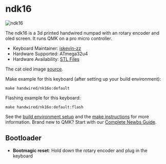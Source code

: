 # ndk16

![ndk16](https://github.com/itskevin-zz/ndk-keyboards/assets/7293885/739dfeeb-6cf0-4c67-9100-5f9a37c662bf)

The ndk16 is a 3d printed handwired numpad with an rotary encoder and oled screen. It runs QMK on a pro micro controller.



* Keyboard Maintainer: [iskevin-zz](https://github.com/itskevin-zz)
* Hardware Supported: ATmega32u4
* Hardware Availability: [STL Files](https://github.com/itskevin-zz/ndk-keyboards/tree/master/ndk16)

The cat oled image [source](https://github.com/codeyfrommars/Gamepad).

Make example for this keyboard (after setting up your build environment):

    make handwired/nk16o:default

Flashing example for this keyboard:

    make handwired/nk16o:default:flash

See the [build environment setup](https://docs.qmk.fm/#/getting_started_build_tools) and the [make instructions](https://docs.qmk.fm/#/getting_started_make_guide) for more information. Brand new to QMK? Start with our [Complete Newbs Guide](https://docs.qmk.fm/#/newbs).

## Bootloader

* **Bootmagic reset**: Hold down the rotary encoder and plug in the keyboard
